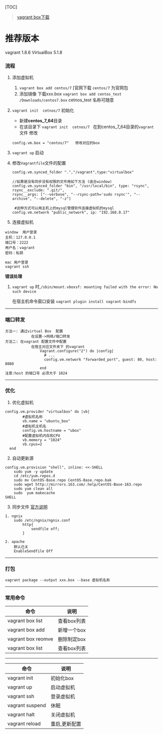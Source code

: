
[TOC]
> [vagrant box下载](https://app.vagrantup.com/boxes/search)

# 推荐版本
vagrant  1.8.6
VirtualBox 5.1.8

### 流程
1. 添加虚拟机
    1. `vagrant box add centos/7` [官网下载  `centos/7` 为官网包
    2.  添加镜像 下载xxx.box  `vagrant box add centos_test /Downloads/centos7.box`  cetnos_test 名称可随意
3. `vagrant init  cetnos/7`   初始化
    * 新建**centos_7_64**目录
    *  在该目录下 `vagrant init  cetnos/7 `
    在到centos_7_64目录的`vagrant`文件 修改
    ```
    config.vm.box = "centos/7"   修改对应的box
    ```
4. `vagrant up` 启动
5. 修改`Vagrantfile`文件的配置

    ```
 	config.vm.synced_folder ".","/vagrant",type:"virtualbox"
    
    //如果是没有同步没有权限的文件用如下方法 (适合window)
    config.vm.synced_folder "bin", "/usr/local/bin", type: "rsync",
    rsync__exclude: ".git/",
    rsync__args: ["--verbose", "--rsync-path='sudo rsync'", "--archive", "--delete", "-z"]
    
     #这种方式可以用主机上的mysql管理软件连接虚拟机的mysql
	config.vm.network "public_network", ip: "192.168.0.17"
    ``` 
    
6. 连接虚拟机
```
window 	用户登录
主机：127.0.0.1
端口号：2222
用户名：vagrant
密码：私钥

mac 用户登录
vagrant ssh
```

**错误处理**
1. `vagrant up` 时,`/sbin/mount.vboxsf: mounting failed with the error: No such device`

    在宿主机命令窗口安装 `vagrant plugin install vagrant-bindfs`
    
---

### 端口转发
    方法一: 通过virtual Box  配置
                在设置->网络/端口转发
    方法二: 在vagrant 配置文件中配置
                在宿主对应文件夹下 的vagrant 
    		    	Vagrant.configure("2") do |config|
                      # ...
                      config.vm.network "forwarded_port", guest: 80, host: 8080
                    end
    注意:host 的端口号 必须大于 1024

---

### 优化
1. 优化虚拟机
```
config.vm.provider "virtualbox" do |vb|
		#虚拟机名称
		vb.name = "ubuntu_box"
		#虚拟机主机名
		config.vm.hostname = "ubox"
		#配置虚拟机内存和CPU
		vb.memory = "1024"
		vb.cpus=2
  end
```

2. 自动更新源
```
config.vm.provision "shell", inline: <<-SHELL
    sudo yum -y update
    cd /etc/yum.repos.d
	sudo mv CentOS-Base.repo CentOS-Base.repo.bak
	sudo wget http://mirrors.163.com/.help/CentOS-Base-163.repo
	sudo yum clean all
	sudo  yum makecache
SHELL
```
3. 同步文件
    [官方说明][1]

```
1. ngnix
    sudo /etc/ngnix/ngnix.conf
    	http{
    		sendfile off;
    	}

2. apache 
    默认已关
    EnableSendfile Off
```
---
### 打包  
`vagrant package --output xxx.box --base 虚拟机名称`

        
----------


### 常用命令 

|命令|说明|
|---|---|
|vagrant box list|查看box列表|
|vagrant box  add|新增一个box|
|vagrant box  reomve|删除制定box|
|vagrant box list|查看box列表|


----------

|命令|说明|
|---|---|
|vagrant init|初始化box|
|vagrant up|启动虚拟机|
|vagrant ssh|登录虚拟机|
|vagrant suspend|休眠|
|vagrant halt|关闭虚拟机|
|vagrant reload|重启,更新配置|


  [1]: https://www.vagrantup.com/docs/synced-folders/virtualbox.html
